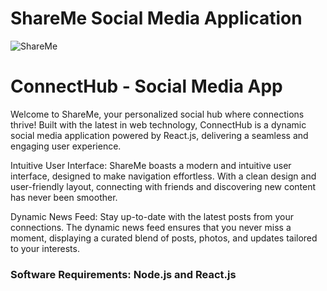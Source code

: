 # ShareMe Social Media Application
![ShareMe](https://i.ibb.co/8cLfj3X/image.png)

# ConnectHub - Social Media App

Welcome to ShareMe, your personalized social hub where connections thrive! Built with the latest in web technology, ConnectHub is a dynamic social media application powered by React.js, delivering a seamless and engaging user experience.

Intuitive User Interface: ShareMe boasts a modern and intuitive user interface, designed to make navigation effortless. With a clean design and user-friendly layout, connecting with friends and discovering new content has never been smoother.

Dynamic News Feed: Stay up-to-date with the latest posts from your connections. The dynamic news feed ensures that you never miss a moment, displaying a curated blend of posts, photos, and updates tailored to your interests.


### Software Requirements: Node.js and React.js



